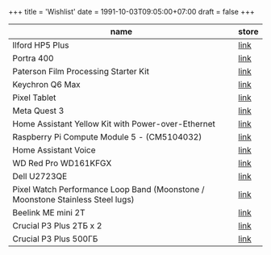 +++
title = 'Wishlist'
date = 1991-10-03T09:05:00+07:00
draft = false
+++

| name                                               | store                                                                                                   |
| -------------------------------------------------- | ------------------------------------------------------------------------------------------------------- |
| Ilford HP5 Plus                                    | [link](https://www.bhphotovideo.com/c/product/24745-REG)                                                |
| Portra 400                                         | [link](https://www.bhphotovideo.com/c/product/742308-USA)                                               |
| Paterson Film Processing Starter Kit               | [link](https://www.bhphotovideo.com/c/product/1519010-REG)                                              |
| Keychron Q6 Max                                    | [link](https://aliexpress.ru/item/1005006677634825.html?sku_id=12000038966283125)                       |
| Pixel Tablet                                       | [link](https://store.google.com/us/config/pixel_tablet?hl=en-US)                                        |
| Meta Quest 3                                       | [link](https://www.meta.com/quest/quest-3)                                                              |
| Home Assistant Yellow Kit with Power-over-Ethernet | [link](https://www.seeedstudio.com/Home-Assistant-Yellow-Kit-with-Power-over-Ethernet-p-5673.html)      |
| Raspberry Pi Compute Module 5 - (CM5104032)        | [link](https://www.seeedstudio.com/Raspberry-Pi-Compute-Module-CM5104032-p-6268.html)                   |
| Home Assistant Voice                               | [link](https://www.seeedstudio.com/Home-Assistant-Voice-p-6998.html)                                    |
| WD Red Pro WD161KFGX                               | [link](https://www.westerndigital.com/ru-ru/products/internal-drives/wd-red-pro-sata-hdd?sku=WD161KFGX) |
| Dell U2723QE                                       | [link](https://www.rtings.com/monitor/reviews/dell/u2723qe)                                             |
| Pixel Watch Performance Loop Band (Moonstone / Moonstone Stainless Steel lugs) | [link](https://store.google.com/us/product/watch_band_performance_loop?hl=en-US&selections=eyJwcm9kdWN0RmFtaWx5IjoiWkdWMmFXTmxYMlpoYldsc2VWOWZaMjl2WjJ4bFgzQnBlR1ZzWDNkaGRHTm9YMkpoYm1SZmNHVnlabTl5YldGdVkyVmZiRzl2Y0Y5bVlXMD0iLCJoZXJvUHJvZHVjdHMiOltbIlgzQnBlR1ZzWDNkaGRHTm9YMkpoYm1SZmNHVnlabTl5YldGdVkyVmZiRzl2Y0Y4ME5XMXRYMjF2YjI1emRHOXVaUT09IiwxLG51bGxdXX0%3D)|
| Beelink ME mini 2T | [link](https://aliexpress.ru/item/1005004009585758.html) |
| Crucial P3 Plus 2ТБ x 2 | [link](https://ozon.ru/t/wWovjb2) |
| Crucial P3 Plus 500ГБ | [link](https://ozon.ru/t/1GicCJp) |